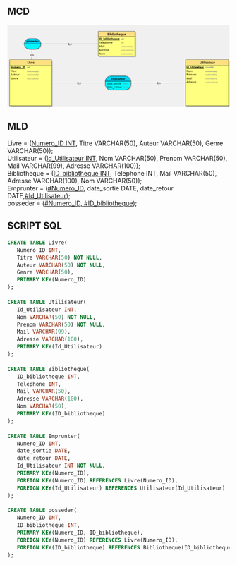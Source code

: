 ## MCD

![alt](./MCD.png)

## MLD


Livre = (<u>Numero_ID INT</u>, Titre VARCHAR(50), Auteur VARCHAR(50), Genre VARCHAR(50));<br>
Utilisateur = (<u>Id_Utilisateur INT</u>, Nom VARCHAR(50), Prenom VARCHAR(50), Mail VARCHAR(99), Adresse VARCHAR(100));<br>
Bibliotheque = (<u>ID_bibliotheque INT</u>, Telephone INT, Mail VARCHAR(50), Adresse VARCHAR(100), Nom VARCHAR(50));<br>
Emprunter = (<u>#Numero_ID</u>, date_sortie DATE, date_retour DATE,<u>#Id_Utilisateur</u>);<br>
posseder = (<u>#Numero_ID, #ID_bibliotheque</u>);<br>


## SCRIPT SQL

```sql
CREATE TABLE Livre(
   Numero_ID INT,
   Titre VARCHAR(50) NOT NULL,
   Auteur VARCHAR(50) NOT NULL,
   Genre VARCHAR(50),
   PRIMARY KEY(Numero_ID)
);

CREATE TABLE Utilisateur(
   Id_Utilisateur INT,
   Nom VARCHAR(50) NOT NULL,
   Prenom VARCHAR(50) NOT NULL,
   Mail VARCHAR(99),
   Adresse VARCHAR(100),
   PRIMARY KEY(Id_Utilisateur)
);

CREATE TABLE Bibliotheque(
   ID_bibliotheque INT,
   Telephone INT,
   Mail VARCHAR(50),
   Adresse VARCHAR(100),
   Nom VARCHAR(50),
   PRIMARY KEY(ID_bibliotheque)
);

CREATE TABLE Emprunter(
   Numero_ID INT,
   date_sortie DATE,
   date_retour DATE,
   Id_Utilisateur INT NOT NULL,
   PRIMARY KEY(Numero_ID),
   FOREIGN KEY(Numero_ID) REFERENCES Livre(Numero_ID),
   FOREIGN KEY(Id_Utilisateur) REFERENCES Utilisateur(Id_Utilisateur)
);

CREATE TABLE posseder(
   Numero_ID INT,
   ID_bibliotheque INT,
   PRIMARY KEY(Numero_ID, ID_bibliotheque),
   FOREIGN KEY(Numero_ID) REFERENCES Livre(Numero_ID),
   FOREIGN KEY(ID_bibliotheque) REFERENCES Bibliotheque(ID_bibliotheque)
);


```